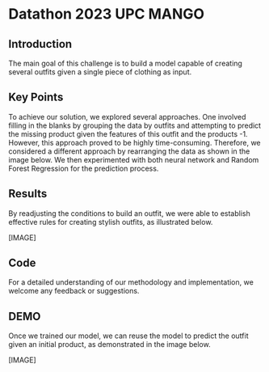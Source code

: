 # Datathon 2023 UPC MANGO

## Introduction

The main goal of this challenge is to build a model capable of creating several outfits given a single piece of clothing as input.

## Key Points
To achieve our solution, we explored several approaches. One involved filling in the blanks by grouping the data by outfits and attempting to predict the missing product given the features of this outfit and the products -1. However, this approach proved to be highly time-consuming. Therefore, we considered a different approach by rearranging the data as shown in the image below. We then experimented with both neural network and Random Forest Regression for the prediction process.

## Results
By readjusting the conditions to build an outfit, we were able to establish effective rules for creating stylish outfits, as illustrated below.

[IMAGE]

## Code
For a detailed understanding of our methodology and implementation, we welcome any feedback or suggestions.

## DEMO
Once we trained our model, we can reuse the model to predict the outfit given an initial product, as demonstrated in the image below.

[IMAGE]




